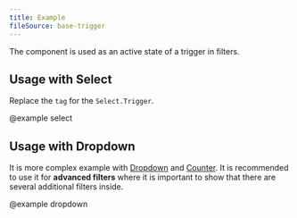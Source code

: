 ```yaml
---
title: Example
fileSource: base-trigger
---
```


The component is used as an active state of a trigger in filters.

## Usage with Select

Replace the `tag` for the `Select.Trigger`.

@example select

## Usage with Dropdown

It is more complex example with [Dropdown](/components/dropdown/) and [Counter](/components/counter/). It is recommended to use it for **advanced filters** where it is important to show that there are several additional filters inside.

@example dropdown
